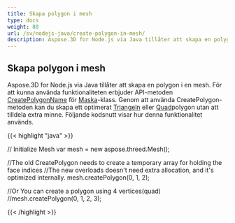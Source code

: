 ```yaml
---
title: Skapa polygon i mesh
type: docs
weight: 80
url: /sv/nodejs-java/create-polygon-in-mesh/
description: Aspose.3D for Node.js via Java tillåter att skapa en polygon i en mesh.
---
```

##  **Skapa polygon i mesh**
Aspose.3D for Node.js via Java tillåter att skapa en polygon i en mesh. För att kunna använda funktionaliteten erbjuder API-metoden [CreatePolygonName](https://reference.aspose.com/3d/java/com.aspose.threed/Mesh#createPolygon-int-int-int-) för [Maska](https://reference.aspose.com/3d/java/com.aspose.threed/Mesh)-klass. Genom att använda CreatePolygon-metoden kan du skapa ett optimerat [Triangeln](https://reference.aspose.com/3d/java/com.aspose.threed/Mesh#createPolygon-int-int-int-) eller [Quad](https://reference.aspose.com/3d/java/com.aspose.threed/Mesh#createPolygon-int-int-int-int-)polygon utan att tilldela extra minne. Följande kodsnutt visar hur denna funktionalitet används.



{{< highlight "java" >}}

// Initialize Mesh
var mesh = new aspose.threed.Mesh();

//The old CreatePolygon needs to create a temporary array for holding the face indices
//The new overloads doesn't need extra allocation, and it's optimized internally.
mesh.createPolygon(0, 1, 2);

//Or You can create a polygon using 4 vertices(quad)
//mesh.createPolygon(0, 1, 2, 3);

{{< /highlight >}}
